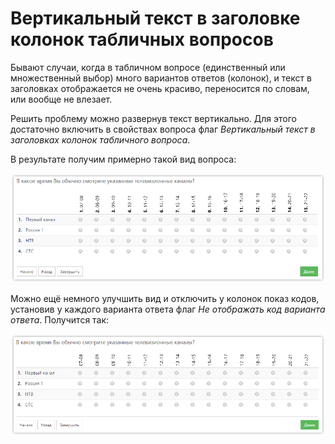 # Вертикальный текст в заголовке колонок табличных вопросов

Бывают случаи, когда в табличном вопросе (единственный или множественный выбор) много вариантов ответов (колонок), и текст в заголовках отображается не очень красиво, переносится по словам, или вообще не влезает.

Решить проблему можно развернув текст вертикально. Для этого достаточно включить в свойствах вопроса флаг _Вертикальный текст в заголовках колонок табличного вопроса_.

В результате получим примерно такой вид вопроса:

![](images/1004_img_001.png)

Можно ещё немного улучшить вид и отключить у колонок показ кодов, установив у каждого варианта ответа флаг _Не отображать код варианта ответа_. Получится так:

![](images/1004_img_002.png)
